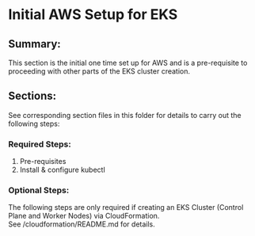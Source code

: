 # Initial AWS Setup for EKS

## Summary:
This section is the initial one time set up for AWS and is a pre-requisite to proceeding with other parts of the EKS cluster creation.

## Sections:
See corresponding section files in this folder for details to carry out the following steps: 

### Required Steps:
1. Pre-requisites
2. Install & configure kubectl

### Optional Steps:
The following steps are only required if creating an EKS Cluster (Control Plane and Worker Nodes) via CloudFormation.  
See /cloudformation/README.md for details.

